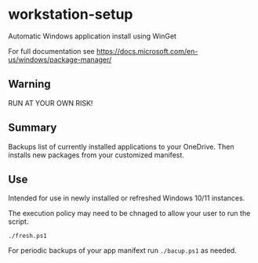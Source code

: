 # workstation-setup
Automatic Windows application install using WinGet

For full documentation see https://docs.microsoft.com/en-us/windows/package-manager/

## Warning
RUN AT YOUR OWN RISK! 

## Summary
Backups list of currently installed applications to your OneDrive. Then installs new packages from your customized manifest. 

## Use
Intended for use in newly installed or refreshed Windows 10/11 instances.

The execution policy may need to be chnaged to allow your user to run the script.

`./fresh.ps1`

For periodic backups of your app manifext run `./bacup.ps1` as needed.